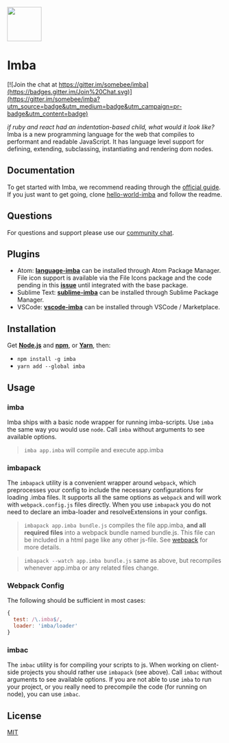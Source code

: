 <a href="http://imba.io" target="_blank"><img width="80" src="http://imba.io/art/logo.svg"></a>

# Imba

[![Join the chat at https://gitter.im/somebee/imba](https://badges.gitter.im/Join%20Chat.svg)](https://gitter.im/somebee/imba?utm_source=badge&utm_medium=badge&utm_campaign=pr-badge&utm_content=badge)

*if ruby and react had an indentation-based child, what would it look like?*
Imba is a new programming language for the web that compiles
to performant and readable JavaScript. It has language level
support for defining, extending, subclassing, instantiating
and rendering dom nodes.

## Documentation

To get started with Imba, we recommend reading through the [official guide](http://imba.io/guide). If you just want to get going, clone [hello-world-imba](https://github.com/somebee/hello-world-imba) and follow the readme.

## Questions

For questions and support please use our [community chat](https://gitter.im/somebee/imba).

## Plugins

* Atom: **[language-imba](http://github.com/somebee/language-imba)** can be installed through Atom Package Manager. File icon support is available via the File Icons package and the code pending in this **[issue](https://github.com/file-icons/atom/issues/664)** until integrated with the base package.
* Sublime Text: **[sublime-imba](http://github.com/somebee/sublime-imba)** can be installed through Sublime Package Manager.
* VSCode: **[vscode-imba](http://github.com/somebee/vscode-imba)** can be installed through VSCode / Marketplace.

## Installation
Get **[Node.js](http://nodejs.org)** and **[npm](http://npmjs.org)**, or **[Yarn](http://yarnpkg.org)**, then:

- `npm install -g imba`
- `yarn add --global imba`

## Usage

### imba

Imba ships with a basic node wrapper for running imba-scripts. Use `imba` the same way you would use `node`. Call `imba` without arguments to see available options.

> `imba app.imba` will compile and execute app.imba

### imbapack

The `imbapack` utility is a convenient wrapper around `webpack`, which preprocesses your config to include the necessary configurations for loading .imba files. It supports all the same options as `webpack` and will work with `webpack.config.js` files directly. When you use `imbapack` you do not need to declare an imba-loader and resolveExtensions in your configs.

> `imbapack app.imba bundle.js` compiles the file app.imba, **and all required files** into a webpack bundle named bundle.js. This file can be included in a html page like any other js-file. See [webpack](https://webpack.github.io) for more details.

> `imbapack --watch app.imba bundle.js` same as above, but recompiles whenever app.imba or any related files change.

### Webpack Config

The following should be sufficient in most cases:
```js
{
  test: /\.imba$/,
  loader: 'imba/loader'
}
```

### imbac

The `imbac` utility is for compiling your scripts to js. When working on client-side projects you should rather use `imbapack` (see above). Call `imbac` without arguments to see available options. If you are not able to use `imba` to run your project, or you really need to precompile the code (for running on node), you can use `imbac`.

## License

[MIT](http://opensource.org/licenses/MIT)
